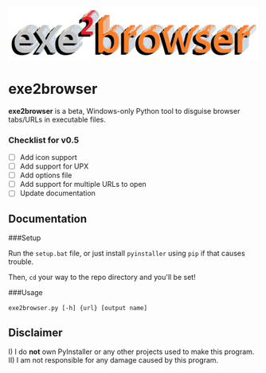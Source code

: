 ![](github-assets/exe2browser.png)

# exe2browser
**exe2browser** is a beta, Windows-only Python tool to disguise browser tabs/URLs in executable files.

### Checklist for v0.5

- [ ] Add icon support
- [ ] Add support for UPX
- [ ] Add options file
- [ ] Add support for multiple URLs to open
- [ ] Update documentation

## Documentation

###Setup

Run the `setup.bat` file, or just install `pyinstaller` using `pip` if that causes trouble.

Then, `cd` your way to the repo directory and you'll be set!

###Usage
```
exe2browser.py [-h] {url} [output name]
```
## Disclaimer

I) I do **not** own PyInstaller or any other projects used to make this program.
II) I am not responsible for any damage caused by this program.
